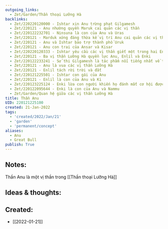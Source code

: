```yaml
---
outgoing_links:
  - Zet/Garden/Thần thoại Lưỡng Hà
backlinks:
  - Zet/220220120000 - Ishtar xin Anu trừng phạt Gilgamesh
  - Zet/220121 - Anu nhường quyền Maruk cai quản các vị thần
  - Zet/220122232701 - Ninsuna là con của Anu và Uras
  - Zet/220121 - Marduk xứng đáng thừa kế vị trí Anu cai quản các vị thần
  - Zet/220121 - Anu và Ishtar bảo trợ thành phố Uruk
  - Zet/220121 - Anu con trai của Ansar và Kisar
  - Zet/220220120333 - Ishtar yêu cầu các vị thần giết một trong hai Enkidu và Gilgamesh
  - Zet/220121 - Ba vị thần Lưỡng Hà quyền lực Anu, Enlil và Enki
  - Zet/220122233241 - Sử thi Gilgamesh là tác phẩm nổi tiếng nhất về thần Anu
  - Zet/220121 - Anu là vua các vị thần Lưỡng Hà
  - Zet/220121 - Enlil tách rời trời và đất
  - Zet/220121225501 - Ishtar con gái của Anu
  - Zet/220121 - Enlil là con của Anu và Ki
  - Zet/220123225124 - Enki lừa con người khiến họ đánh mất cơ hội được bất tử
  - Zet/220122095644 - Enki là con của Anu và Nammu
  - Zet/Garden/Quan hệ giữa các vị thần Lưỡng Hà
title: Thần Anu
UID: 220121225100
created: 21-Jan-2022
tags:
  - 'created/2022/Jan/21'
  - 'garden'
  - 'permanent/concept'
aliases:
  - Anu
  - Great Bull
publish: True
---
```


## Notes:
Thần Anu là một vị thần trong [[Thần thoại Lưỡng Hà]]

## Ideas & thoughts:



## Created:
- [[2022-01-21]]
